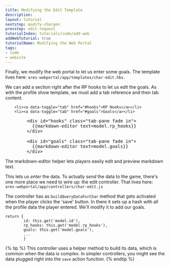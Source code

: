 ```yaml
---
title: Modifying the Edit Template
description:
layout: tutorial
nextstep: modify-chargen
prevstep: edit-request
tutorialIndex: tutorials/code/add-web
addWebTutorial: true
tutorialName: Modifying the Web Portal
tags: 
- code
- website
---
```


Finally, we modify the web portal to let us enter some goals.  The template lives here:  `ares-webportal/app/templates/char-edit.hbs`.

We can add a section right after the RP hooks to let us edit the goals.  As with the profile show template, we must add a tab reference and then tab content.

        <li><a data-toggle="tab" href="#hooks">RP Hooks</a></li>
        <li><a data-toggle="tab" href="#goals">Goals</a></li>

<pre>
        &lt;div id="hooks" class="tab-pane fade in">
          &#x7b;&#x7b;markdown-editor text=model.rp_hooks}}
        &lt;/div>
        
        &lt;div id="goals" class="tab-pane fade in">
          &#x7b;&#x7b;markdown-editor text=model.goals}}
        &lt;/div>
</pre>

The markdown-editor helper lets players easily edit and preview markdown text.

This lets us *enter* the data.  To actually *send* the data to the game, there's one more place we need to wire up: the edit controller.  That lives here: `ares-webportal/app/controllers/char-edit.js`

The controller has as `buildQueryDataForChar` method that gets activated when the player clicks the 'save' button.  In there it sets up a hash with all the profile data the player entered.  We'll modify it to add our goals.

    return { 
            id: this.get('model.id'),
            rp_hooks: this.get('model.rp_hooks'),
            goals: this.get('model.goals'),
            ...
            }

{% tip %} 
This controller uses a helper method to build its data, which is common when the data is complex.  In simpler controllers, you might see the data plugged right into the  `save`  action function.
{% endtip %}